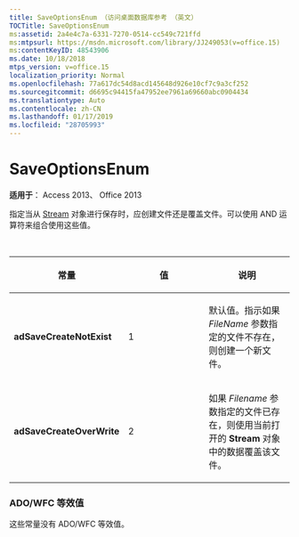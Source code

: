 ```yaml
---
title: SaveOptionsEnum （访问桌面数据库参考 （英文）
TOCTitle: SaveOptionsEnum
ms:assetid: 2a4e4c7a-6331-7270-0514-cc549c721ffd
ms:mtpsurl: https://msdn.microsoft.com/library/JJ249053(v=office.15)
ms:contentKeyID: 48543906
ms.date: 10/18/2018
mtps_version: v=office.15
localization_priority: Normal
ms.openlocfilehash: 77a617dc54d8acd145648d926e10cf7c9a3cf252
ms.sourcegitcommit: d6695c94415fa47952ee7961a69660abc0904434
ms.translationtype: Auto
ms.contentlocale: zh-CN
ms.lasthandoff: 01/17/2019
ms.locfileid: "28705993"
---
```

# <a name="saveoptionsenum"></a>SaveOptionsEnum

**适用于**： Access 2013、 Office 2013

指定当从 [Stream](stream-object-ado.md) 对象进行保存时，应创建文件还是覆盖文件。可以使用 AND 运算符来组合使用这些值。

<br/>

<table>
<colgroup>
<col style="width: 33%" />
<col style="width: 33%" />
<col style="width: 33%" />
</colgroup>
<thead>
<tr class="header">
<th><p>常量</p></th>
<th><p>值</p></th>
<th><p>说明</p></th>
</tr>
</thead>
<tbody>
<tr class="odd">
<td><p><strong>adSaveCreateNotExist</strong></p></td>
<td><p>1</p></td>
<td><p>默认值。指示如果 <em>FileName</em> 参数指定的文件不存在，则创建一个新文件。</p></td>
</tr>
<tr class="even">
<td><p><strong>adSaveCreateOverWrite</strong></p></td>
<td><p>2</p></td>
<td><p>如果 <em>Filename</em> 参数指定的文件已存在，则使用当前打开的 <strong>Stream</strong> 对象中的数据覆盖该文件。</p></td>
</tr>
</tbody>
</table>


### <a name="adowfc-equivalent"></a>ADO/WFC 等效值

这些常量没有 ADO/WFC 等效值。

